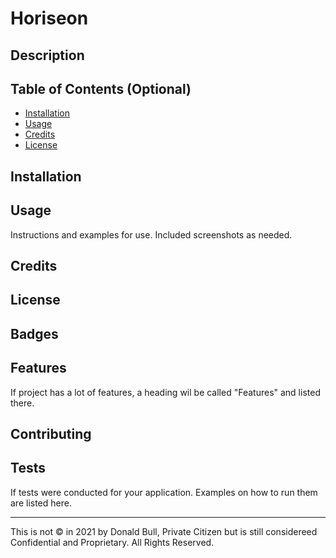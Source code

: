 # Horiseon


## Description 


## Table of Contents (Optional)


* [Installation](#installation)
* [Usage](#usage)
* [Credits](#credits)
* [License](#license)


## Installation




## Usage 

Instructions and examples for use. Included screenshots as needed. 



## Credits



## License


## Badges


## Features

If project has a lot of features, a heading wil be called "Features" and listed there.

## Contributing


## Tests

If tests were conducted for your application. Examples on how to run them are listed here.

---

This is not © in 2021 by Donald Bull, Private Citizen but is still considereed Confidential and Proprietary. All Rights Reserved.
